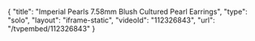 {
    "title": "Imperial Pearls 7.58mm Blush Cultured Pearl Earrings",
    "type": "solo",
    "layout": "iframe-static",
    "videoId": "112326843",
    "url": "\/tvpembed\/112326843"
}